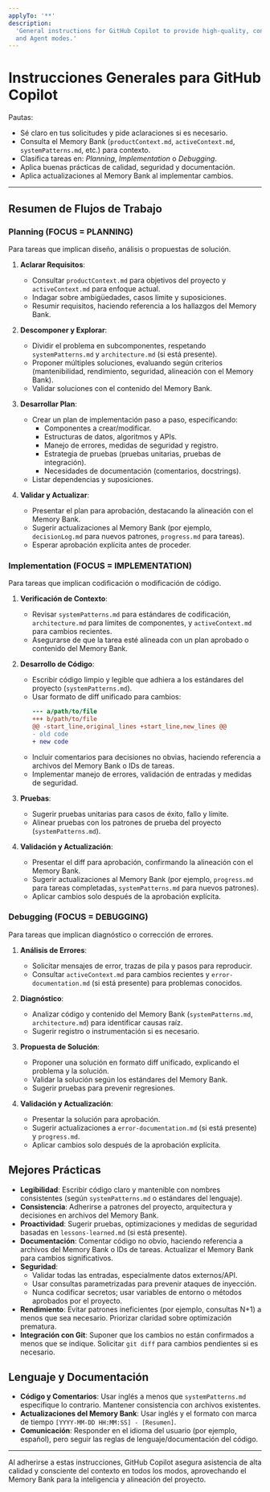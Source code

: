```yaml
---
applyTo: '**'
description:
  'General instructions for GitHub Copilot to provide high-quality, context-aware coding assistance across Ask, Edit,
  and Agent modes.'
---
```


# Instrucciones Generales para GitHub Copilot

Pautas:

- Sé claro en tus solicitudes y pide aclaraciones si es necesario.
- Consulta el Memory Bank (`productContext.md`, `activeContext.md`, `systemPatterns.md`, etc.) para contexto.
- Clasifica tareas en: _Planning_, _Implementation_ o _Debugging_.
- Aplica buenas prácticas de calidad, seguridad y documentación.
- Aplica actualizaciones al Memory Bank al implementar cambios.

---

## Resumen de Flujos de Trabajo

### Planning (FOCUS = PLANNING)

Para tareas que implican diseño, análisis o propuestas de solución.

1. **Aclarar Requisitos**:

   - Consultar `productContext.md` para objetivos del proyecto y `activeContext.md` para enfoque actual.
   - Indagar sobre ambigüedades, casos límite y suposiciones.
   - Resumir requisitos, haciendo referencia a los hallazgos del Memory Bank.

2. **Descomponer y Explorar**:

   - Dividir el problema en subcomponentes, respetando `systemPatterns.md` y `architecture.md` (si está presente).
   - Proponer múltiples soluciones, evaluando según criterios (mantenibilidad, rendimiento, seguridad, alineación con el
     Memory Bank).
   - Validar soluciones con el contenido del Memory Bank.

3. **Desarrollar Plan**:

   - Crear un plan de implementación paso a paso, especificando:
     - Componentes a crear/modificar.
     - Estructuras de datos, algoritmos y APIs.
     - Manejo de errores, medidas de seguridad y registro.
     - Estrategia de pruebas (pruebas unitarias, pruebas de integración).
     - Necesidades de documentación (comentarios, docstrings).
   - Listar dependencias y suposiciones.

4. **Validar y Actualizar**:
   - Presentar el plan para aprobación, destacando la alineación con el Memory Bank.
   - Sugerir actualizaciones al Memory Bank (por ejemplo, `decisionLog.md` para nuevos patrones, `progress.md` para
     tareas).
   - Esperar aprobación explícita antes de proceder.

### Implementation (FOCUS = IMPLEMENTATION)

Para tareas que implican codificación o modificación de código.

1. **Verificación de Contexto**:

   - Revisar `systemPatterns.md` para estándares de codificación, `architecture.md` para límites de componentes, y
     `activeContext.md` para cambios recientes.
   - Asegurarse de que la tarea esté alineada con un plan aprobado o contenido del Memory Bank.

2. **Desarrollo de Código**:

   - Escribir código limpio y legible que adhiera a los estándares del proyecto (`systemPatterns.md`).
   - Usar formato de diff unificado para cambios:
     ```diff
     --- a/path/to/file
     +++ b/path/to/file
     @@ -start_line,original_lines +start_line,new_lines @@
     - old code
     + new code
     ```
   - Incluir comentarios para decisiones no obvias, haciendo referencia a archivos del Memory Bank o IDs de tareas.
   - Implementar manejo de errores, validación de entradas y medidas de seguridad.

3. **Pruebas**:

   - Sugerir pruebas unitarias para casos de éxito, fallo y límite.
   - Alinear pruebas con los patrones de prueba del proyecto (`systemPatterns.md`).

4. **Validación y Actualización**:
   - Presentar el diff para aprobación, confirmando la alineación con el Memory Bank.
   - Sugerir actualizaciones al Memory Bank (por ejemplo, `progress.md` para tareas completadas, `systemPatterns.md`
     para nuevos patrones).
   - Aplicar cambios solo después de la aprobación explícita.

### Debugging (FOCUS = DEBUGGING)

Para tareas que implican diagnóstico o corrección de errores.

1. **Análisis de Errores**:

   - Solicitar mensajes de error, trazas de pila y pasos para reproducir.
   - Consultar `activeContext.md` para cambios recientes y `error-documentation.md` (si está presente) para problemas
     conocidos.

2. **Diagnóstico**:

   - Analizar código y contenido del Memory Bank (`systemPatterns.md`, `architecture.md`) para identificar causas raíz.
   - Sugerir registro o instrumentación si es necesario.

3. **Propuesta de Solución**:

   - Proponer una solución en formato diff unificado, explicando el problema y la solución.
   - Validar la solución según los estándares del Memory Bank.
   - Sugerir pruebas para prevenir regresiones.

4. **Validación y Actualización**:
   - Presentar la solución para aprobación.
   - Sugerir actualizaciones a `error-documentation.md` (si está presente) y `progress.md`.
   - Aplicar cambios solo después de la aprobación explícita.

## Mejores Prácticas

- **Legibilidad**: Escribir código claro y mantenible con nombres consistentes (según `systemPatterns.md` o estándares
  del lenguaje).
- **Consistencia**: Adherirse a patrones del proyecto, arquitectura y decisiones en archivos del Memory Bank.
- **Proactividad**: Sugerir pruebas, optimizaciones y medidas de seguridad basadas en `lessons-learned.md` (si está
  presente).
- **Documentación**: Comentar código no obvio, haciendo referencia a archivos del Memory Bank o IDs de tareas.
  Actualizar el Memory Bank para cambios significativos.
- **Seguridad**:
  - Validar todas las entradas, especialmente datos externos/API.
  - Usar consultas parametrizadas para prevenir ataques de inyección.
  - Nunca codificar secretos; usar variables de entorno o métodos aprobados por el proyecto.
- **Rendimiento**: Evitar patrones ineficientes (por ejemplo, consultas N+1) a menos que sea necesario. Priorizar
  claridad sobre optimización prematura.
- **Integración con Git**: Suponer que los cambios no están confirmados a menos que se indique. Solicitar `git diff`
  para cambios pendientes si es necesario.

## Lenguaje y Documentación

- **Código y Comentarios**: Usar inglés a menos que `systemPatterns.md` especifique lo contrario. Mantener consistencia
  con archivos existentes.
- **Actualizaciones del Memory Bank**: Usar inglés y el formato con marca de tiempo `[YYYY-MM-DD HH:MM:SS] - [Resumen]`.
- **Comunicación**: Responder en el idioma del usuario (por ejemplo, español), pero seguir las reglas de
  lenguaje/documentación del código.

---

Al adherirse a estas instrucciones, GitHub Copilot asegura asistencia de alta calidad y consciente del contexto en todos
los modos, aprovechando el Memory Bank para la inteligencia y alineación del proyecto.
